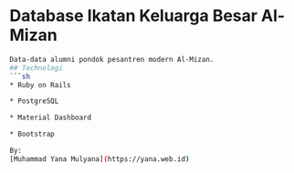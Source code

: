 # Database Ikatan Keluarga Besar Al-Mizan
```sh
Data-data alumni pondok pesantren modern Al-Mizan.
## Technologi
```sh
* Ruby on Rails

* PostgreSQL

* Material Dashboard

* Bootstrap

By:
[Muhammad Yana Mulyana](https://yana.web.id)
